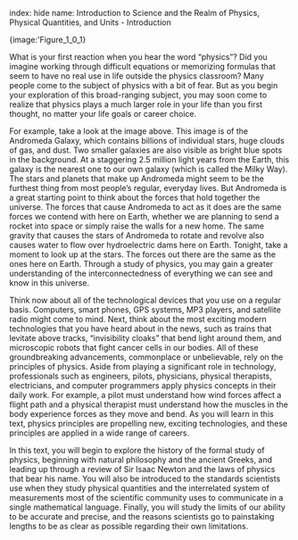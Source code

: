 index: hide
name: Introduction to Science and the Realm of Physics, Physical Quantities, and Units - Introduction


{image:'Figure_1_0_1}
        

What is your first reaction when you hear the word “physics”? Did you imagine working through difficult equations or memorizing formulas that seem to have no real use in life outside the physics classroom? Many people come to the subject of physics with a bit of fear. But as you begin your exploration of this broad-ranging subject, you may soon come to realize that physics plays a much larger role in your life than you first thought, no matter your life goals or career choice.

For example, take a look at the image above. This image is of the Andromeda Galaxy, which contains billions of individual stars, huge clouds of gas, and dust. Two smaller galaxies are also visible as bright blue spots in the background. At a staggering 2.5 million light years from the Earth, this galaxy is the nearest one to our own galaxy (which is called the Milky Way). The stars and planets that make up Andromeda might seem to be the furthest thing from most people’s regular, everyday lives. But Andromeda is a great starting point to think about the forces that hold together the universe. The forces that cause Andromeda to act as it does are the same forces we contend with here on Earth, whether we are planning to send a rocket into space or simply raise the walls for a new home. The same gravity that causes the stars of Andromeda to rotate and revolve also causes water to flow over hydroelectric dams here on Earth. Tonight, take a moment to look up at the stars. The forces out there are the same as the ones here on Earth. Through a study of physics, you may gain a greater understanding of the interconnectedness of everything we can see and know in this universe.

Think now about all of the technological devices that you use on a regular basis. Computers, smart phones, GPS systems, MP3 players, and satellite radio might come to mind. Next, think about the most exciting modern technologies that you have heard about in the news, such as trains that levitate above tracks, “invisibility cloaks” that bend light around them, and microscopic robots that fight cancer cells in our bodies. All of these groundbreaking advancements, commonplace or unbelievable, rely on the principles of physics. Aside from playing a significant role in technology, professionals such as engineers, pilots, physicians, physical therapists, electricians, and computer programmers apply physics concepts in their daily work. For example, a pilot must understand how wind forces affect a flight path and a physical therapist must understand how the muscles in the body experience forces as they move and bend. As you will learn in this text, physics principles are propelling new, exciting technologies, and these principles are applied in a wide range of careers.

In this text, you will begin to explore the history of the formal study of physics, beginning with natural philosophy and the ancient Greeks, and leading up through a review of Sir Isaac Newton and the laws of physics that bear his name. You will also be introduced to the standards scientists use when they study physical quantities and the interrelated system of measurements most of the scientific community uses to communicate in a single mathematical language. Finally, you will study the limits of our ability to be accurate and precise, and the reasons scientists go to painstaking lengths to be as clear as possible regarding their own limitations.
